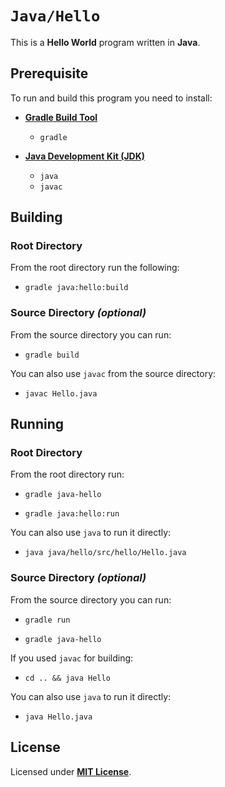 # `Java/Hello`

This is a **Hello World** program written in **Java**.

## Prerequisite

To run and build this program you need to install:

* [**Gradle Build Tool**](https://gradle.org/install/)
  * `gradle`

* [**Java Development Kit (JDK)**](https://sdkman.io/jdks)
  * `java`
  * `javac`

## Building

### Root Directory

From the root directory run the following:

* ```
  gradle java:hello:build
  ```

### Source Directory _(optional)_

From the source directory you can run:

* ```
  gradle build
  ```

You can also use `javac` from the source directory:

* ```
  javac Hello.java
  ```

## Running

### Root Directory

From the root directory run:

* ```
  gradle java-hello
  ```
* ```
  gradle java:hello:run
  ```

You can also use `java` to run it directly:

* ```
  java java/hello/src/hello/Hello.java
  ```

### Source Directory _(optional)_

From the source directory you can run:

* ```
  gradle run
  ```
* ```
  gradle java-hello
  ```

If you used `javac` for building:

* ```
  cd .. && java Hello
  ```

You can also use `java` to run it directly:

* ```
  java Hello.java
  ```

## License

Licensed under [**MIT License**](https://github.com/altersabeh/codes/blob/main/LICENSE).
